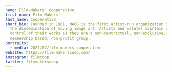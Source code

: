 ```yaml
---
name: Film-Makers' Cooperative
first_name: Film-Makers'
last_name: Cooperative
short_bio: Founded in 1961, NACG is the first artist-run organization devoted to
  the dissemination of moving image art. Artists and estates maintain creative
  control of their works as they are a non-contractual, non-exclusive,
  membership based, non-profit group.
portraits:
  - media: 2022/07/film-makers-cooperative
website: https://film-makerscoop.com/
instagram: filmcoop
twitter: filmmakerscoop
---
```


